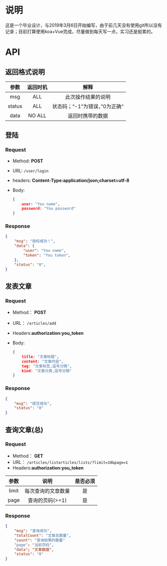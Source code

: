 # 说明

这是一个毕业设计，与2019年3月6日开始编写，由于前几天没有使用git所以没有记录；目前打算使用koa+Vue完成，尽量做到每天写一点，实习还是挺累的。

# API

## 返回格式说明

|  参数  | 返回时机 |             解释              |
| :----: | :------: | :---------------------------: |
|  msg   |   ALL    |      此次操作结果的说明       |
| status |   ALL    | 状态码；“-1”为错误，”0为正确“ |
|  data  |  NO ALL  |       返回时携带的数据        |



## 登陆

### Request

- Method:  **POST**

- URL: ```/user/login```

- headers: **Content-Type:application/json;charset=utf-8**

- Body: 

  ```json
  {
      user: "You name",
      password: "You password"
  }
  ```

### Response

```json
{
    "msg": "授权成功！",
    "data": {
        "user": "You name",
        "token": "You token",
    },
    "status": "0",
}
```



## 发表文章

### Request

- Method： **POST**

- URL： ```/articles/add```

- Headers:**authorization:you_token**

- Body:

  ```json
  {
      title: "文章标题",
      content: "文章内容",
      tag: "文章标签,逗号分隔",
      kind: "文章分类,逗号分隔"
  }
  ```

### Response

```json
{
    "msg": "提交成功",
    "status": "0"
}
```



## 查询文章(总)

### Request

- Method： **GET**
- URL： ```/articles/listarticles/lists/?limit=10&page=1```
- Headers:**authorization:you_token**

| 参数  |        说明        | 是否必须 |
| :---: | :----------------: | :------: |
| limit | 每次查询的文章数量 |    是    |
| page  |  查询的页码(>=1)   |    是    |



### Response

```json
{
    "msg": "查询成功",
    "totalCount": "文章总数量",
    "count": "查询结果的数量"
    "page": "当前页码",
    "data"; "文章数据",
    "status": "0"
}
```

